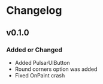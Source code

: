 # Changelog

## v0.1.0
### Added or Changed
- Added PulsarUIButton
- Round corners option was added
- Fixed OnPaint crash

